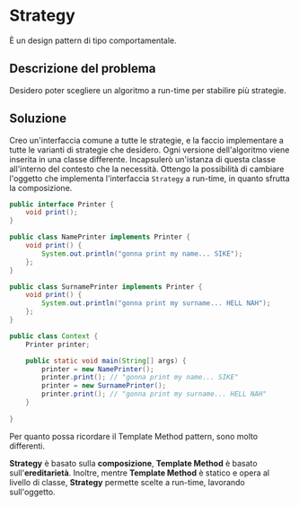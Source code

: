 # Strategy
È un design pattern di tipo comportamentale.

## Descrizione del problema
Desidero poter scegliere un algoritmo a run-time per stabilire più strategie.

## Soluzione
Creo un'interfaccia comune a tutte le strategie, e la faccio implementare a tutte le varianti di strategie che desidero. Ogni versione dell'algoritmo viene inserita in una classe differente. Incapsulerò un'istanza di questa classe all'interno del contesto che la necessità. Ottengo la possibilità di cambiare l'oggetto che implementa l'interfaccia `Strategy` a run-time, in quanto sfrutta la composizione.


```Java
public interface Printer {
    void print();
}
```

```Java
public class NamePrinter implements Printer {
    void print() {
        System.out.println("gonna print my name... SIKE");
    };
}
```

```Java
public class SurnamePrinter implements Printer {
    void print() {
        System.out.println("gonna print my surname... HELL NAH");
    };
}
```

```Java
public class Context {
    Printer printer;

    public static void main(String[] args) {
        printer = new NamePrinter();
        printer.print(); // "gonna print my name... SIKE"
        printer = new SurnamePrinter();
        printer.print(); // "gonna print my surname... HELL NAH"
    }
    
}
```

Per quanto possa ricordare il Template Method pattern, sono molto differenti.

**Strategy** è basato sulla **composizione**, **Template Method** è basato sull'**ereditarietà**. Inoltre, mentre **Template Method** è statico e opera al livello di classe, **Strategy** permette scelte a run-time, lavorando sull'oggetto.